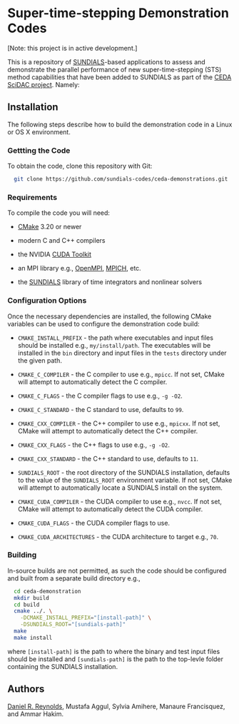 # Super-time-stepping Demonstration Codes

[Note: this project is in active development.]

This is a repository of [SUNDIALS](https://github.com/LLNL/sundials)-based applications to assess and demonstrate the parallel performance of new super-time-stepping (STS) method capabilities that have been added to SUNDIALS as part of the [CEDA SciDAC project](https://sites.google.com/pppl.gov/ceda-scidac-5?usp=sharing). Namely:


## Installation

The following steps describe how to build the demonstration code in a Linux or OS X environment.

### Gettting the Code

To obtain the code, clone this repository with Git:

```bash
  git clone https://github.com/sundials-codes/ceda-demonstrations.git
```

### Requirements

To compile the code you will need:

* [CMake](https://cmake.org) 3.20 or newer

* modern C and C++ compilers

* the NVIDIA [CUDA Toolkit](https://developer.nvidia.com/cuda-toolkit)

* an MPI library e.g., [OpenMPI](https://www.open-mpi.org/), [MPICH](https://www.mpich.org/), etc.

* the [SUNDIALS](https://computing.llnl.gov/projects/sundials) library of time integrators and nonlinear solvers


### Configuration Options

Once the necessary dependencies are installed, the following CMake variables can be used to configure the demonstration code build:

* `CMAKE_INSTALL_PREFIX` - the path where executables and input files should be installed e.g., `my/install/path`. The executables will be installed in the `bin` directory and input files in the `tests` directory under the given path.

* `CMAKE_C_COMPILER` - the C compiler to use e.g., `mpicc`. If not set, CMake will attempt to automatically detect the C compiler.

* `CMAKE_C_FLAGS` - the C compiler flags to use e.g., `-g -O2`.

* `CMAKE_C_STANDARD` - the C standard to use, defaults to `99`.

* `CMAKE_CXX_COMPILER` - the C++ compiler to use e.g., `mpicxx`. If not set,
  CMake will attempt to automatically detect the C++ compiler.

* `CMAKE_CXX_FLAGS` - the C++ flags to use e.g., `-g -O2`.

* `CMAKE_CXX_STANDARD` - the C++ standard to use, defaults to `11`.

* `SUNDIALS_ROOT` - the root directory of the SUNDIALS installation, defaults to the value of the `SUNDIALS_ROOT` environment variable. If not set, CMake will attempt to automatically locate a SUNDIALS install on the system.

* `CMAKE_CUDA_COMPILER` - the CUDA compiler to use e.g., `nvcc`. If not set,
  CMake will attempt to automatically detect the CUDA compiler.

* `CMAKE_CUDA_FLAGS` - the CUDA compiler flags to use.

* `CMAKE_CUDA_ARCHITECTURES` - the CUDA architecture to target e.g., `70`.


### Building

In-source builds are not permitted, as such the code should be configured and built from a separate build directory e.g.,
```bash
  cd ceda-demonstration
  mkdir build
  cd build
  cmake ../. \
    -DCMAKE_INSTALL_PREFIX="[install-path]" \
    -DSUNDIALS_ROOT="[sundials-path]"
  make
  make install
```
where `[install-path]` is the path to where the binary and test input files
should be installed and `[sundials-path]` is the path to the top-levle folder containing the SUNDIALS installation.


## Authors

[Daniel R. Reynolds](https://people.smu.edu/dreynolds),
Mustafa Aggul,
Sylvia Amihere,
Manaure Francisquez, and
Ammar Hakim.
